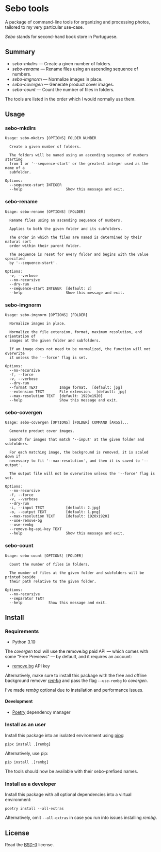 # Sebo tools

A package of command-line tools for organizing and processing photos, tailored
to my very particular use-case.

_Sebo_ stands for second-hand book store in Portuguese.

## Summary

- _sebo-mkdirs_ — Create a given number of folders.
- _sebo-rename_ — Rename files using an ascending sequence of numbers.
- _sebo-imgnorm_ — Normalize images in place.
- _sebo-covergen_ — Generate product cover images.
- _sebo-count_ — Count the number of files in folders.

The tools are listed in the order which I would normally use them.

## Usage

### sebo-mkdirs

```
Usage: sebo-mkdirs [OPTIONS] FOLDER NUMBER

  Create a given number of folders.

  The folders will be named using an ascending sequence of numbers starting
  from 1 or '--sequence-start' or the greatest integer used as the name of a
  subfolder.

Options:
  --sequence-start INTEGER
  --help                    Show this message and exit.
```

### sebo-rename

```
Usage: sebo-rename [OPTIONS] [FOLDER]

  Rename files using an ascending sequence of numbers.

  Applies to both the given folder and its subfolders.

  The order in which the files are named is determined by their natural sort
  order within their parent folder.

  The sequence is reset for every folder and begins with the value specified
  by '--sequence-start'.

Options:
  -v, --verbose
  --no-recursive
  --dry-run
  --sequence-start INTEGER  [default: 2]
  --help                    Show this message and exit.
```

### sebo-imgnorm

```
Usage: sebo-imgnorm [OPTIONS] [FOLDER]

  Normalize images in place.

  Normalize the file extension, format, maximum resolution, and orientation of
  images at the given folder and subfolders.

  If an image does not need to be normalized, the function will not overwrite
  it unless the '--force' flag is set.

Options:
  --no-recursive
  -f, --force
  -v, --verbose
  --dry-run
  --format TEXT          Image format.  [default: jpg]
  --extension TEXT       File extension.  [default: jpg]
  --max-resolution TEXT  [default: 1920x1920]
  --help                 Show this message and exit.
```

### sebo-covergen

```
Usage: sebo-covergen [OPTIONS] [FOLDER] COMMAND [ARGS]...

  Generate product cover images.

  Search for images that match '--input' at the given folder and subfolders.

  For each matching image, the background is removed, it is scaled down if
  necessary to fit '--max-resolution', and then it is saved to '--output'.

  The output file will not be overwriten unless the '--force' flag is set.

Options:
  --no-recursive
  -f, --force
  -v, --verbose
  --dry-run
  -i, --input TEXT          [default: 2.jpg]
  -o, --output TEXT         [default: 1.png]
  --max-resolution TEXT     [default: 1920x1920]
  --use-remove-bg
  --use-rembg
  --remove-bg-api-key TEXT
  --help                    Show this message and exit.
```

### sebo-count

```
Usage: sebo-count [OPTIONS] [FOLDER]

  Count the number of files in folders.

  The number of files at the given folder and subfolders will be printed beside
  their path relative to the given folder.

Options:
  --no-recursive
  --separator TEXT
  --help            Show this message and exit.
```

## Install

### Requirements

- Python 3.10

The _covergen_ tool will use the remove.bg paid API — which comes with some
"Free Previews" — by default, and it requires an account:

- [remove.bg](https://www.remove.bg/r/mYdNF6r5sTTkcp5zYn8Utz5G) API key

Alternatively, make sure to install this package with the free and offline
background remover [_rembg_](https://github.com/danielgatis/rembg) and pass the
flag `--use-rembg` to _covergen_.

I've made _rembg_ optional due to installation and performance issues.

#### Development

- [Poetry](https://python-poetry.org/) dependency manager

### Install as an user

Install this package into an isolated environment using
[pipx](https://pypa.github.io/pipx/):

    pipx install .[rembg]

Alternatively, use pip:

    pip install .[rembg]

The tools should now be available with their sebo-prefixed names.

### Install as a developer

Install this package with all optional dependencies into a virtual environment:

    poetry install --all-extras

Alternatively, omit `--all-extras` in case you run into issues installing
_rembg_.

## License

Read the [BSD-0](LICENSE.txt) license.
